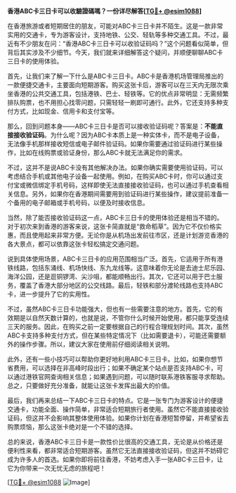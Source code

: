 **香港ABC卡三日卡可以收驗證碼嗎？一份详尽解答[[TG💪+ @esim1088](https://t.me/s/esim1088)]**

在香港旅游或者短期居住的朋友，可能对ABC卡三日卡并不陌生。这是一款非常实用的交通卡，专为游客设计，支持地铁、公交、轻轨等多种交通工具。不过，最近有不少朋友在问：“香港ABC卡三日卡可以收验证码吗？”这个问题看似简单，但背后其实涉及不少细节。今天，我们就来详细解答这个疑问，并顺便聊聊ABC卡三日卡的使用体验。

首先，让我们来了解一下什么是ABC卡三日卡。ABC卡是香港机场管理局推出的一款便捷交通卡，主要面向短期游客。购买这张卡后，游客可以在三天内无限次乘坐香港的公共交通工具，包括港铁、巴士、轻铁等。它的优点非常明显：无需频繁排队购票，也不用担心找零问题，只需轻轻一刷即可通行。此外，它还支持多种支付方式，比如现金、信用卡和支付宝等。

那么，回到问题本身——ABC卡三日卡是否可以接收验证码呢？答案是：**不能直接接收验证码**。为什么呢？因为ABC卡本质上是一种实体卡，而不是电子设备，无法像手机那样接收短信或电子邮件验证码。如果你需要通过验证码进行某些操作，比如在线购票或验证身份，那么ABC卡就无法满足你的需求。

不过，这并不是说ABC卡没有其他解决办法。如果你确实需要使用验证码，可以考虑结合手机或其他电子设备一起使用。例如，在购买ABC卡时，你可以通过支付宝或微信绑定手机号码，这样即使无法直接接收验证码，也可以通过手机查看相关信息。另外，如果你在香港期间需要用到验证码进行某些操作，建议提前准备一个备用的电子邮箱或手机号码，以便及时接收信息。

当然，除了能否接收验证码这一点，ABC卡三日卡的使用体验还是相当不错的。对于初次来到香港的游客来说，这张卡简直就是“救命稻草”。因为它不仅价格实惠，而且使用起来非常方便。无论你是从机场出发前往市区，还是计划游览香港的各大景点，都可以依靠这张卡轻松搞定交通问题。

说到具体使用场景，ABC卡三日卡的应用范围相当广泛。首先，它适用于所有港铁线路，包括东涌线、机场快线、东九龙线等。这意味着你无论是去迪士尼乐园、海洋公园，还是逛铜锣湾、尖沙咀，都能顺畅出行。其次，它还可以用于巴士服务，覆盖了香港大部分地区的公交线路。最后，轻铁和部分渡轮线路也支持ABC卡，进一步提升了它的实用性。

不过，虽然ABC卡三日卡功能强大，但也有一些需要注意的地方。首先，它的有效期是以自然天数计算的，也就是说，不管你什么时候开始使用，都只能享受连续三天的服务。因此，在购买之前一定要根据自己的行程合理规划时间。其次，虽然ABC卡支持多种支付方式，但在某些特定情况下（比如需要退卡），可能还需要额外的操作步骤。所以，建议大家在使用前仔细阅读相关说明。

此外，还有一些小技巧可以帮助你更好地利用ABC卡三日卡。比如，如果你想节省费用，可以选择在非高峰时段出行；如果不确定某个站点是否支持ABC卡，可以通过港铁官网查询相关信息；如果遇到问题，可以随时联系港铁客服寻求帮助。总之，只要做好充分准备，就能让这张卡发挥出最大的价值。

最后，我们再来总结一下ABC卡三日卡的特点。它是一张专门为游客设计的便捷交通卡，功能全面、操作简单，非常适合短期旅行者使用。虽然它不能直接接收验证码，但这并不会影响其整体使用体验。如果你计划在香港短暂停留，并希望省去购票烦恼，那么这张卡绝对是一个不错的选择。

总的来说，香港ABC卡三日卡是一款性价比很高的交通工具，无论是从价格还是便利性来看，都非常适合短期游客。虽然它无法直接接收验证码，但这并不妨碍它成为许多人的首选。如果你即将前往香港，不妨考虑入手一张ABC卡三日卡，让它为你带来一次无忧无虑的旅程吧！

[[TG💪+ @esim1088](https://t.me/s/esim1088) ![Image](https://i.postimg.cc/4NQfJmqS/Snipaste-2025-05-13-00-14-12.png)]